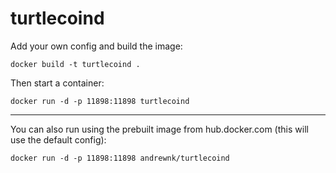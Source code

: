 # turtlecoind

Add your own config and build the image:

```docker build -t turtlecoind .```

Then start a container:

```docker run -d -p 11898:11898 turtlecoind```

___

You can also run using the prebuilt image from hub.docker.com (this will use the default config):

```docker run -d -p 11898:11898 andrewnk/turtlecoind```